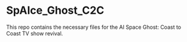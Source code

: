 # SpAIce_Ghost_C2C
This repo contains the necessary files for the AI Space Ghost: Coast to Coast TV show revival. 

